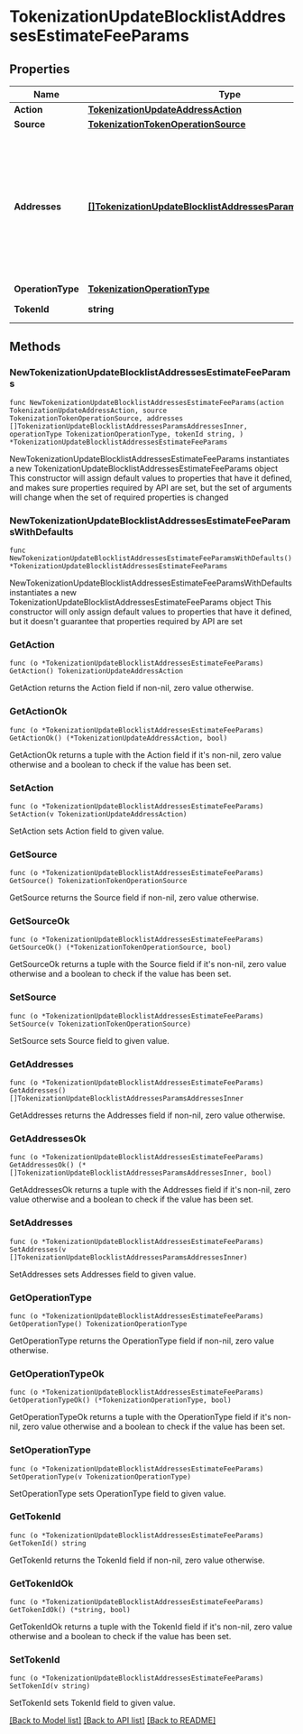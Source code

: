 # TokenizationUpdateBlocklistAddressesEstimateFeeParams

## Properties

Name | Type | Description | Notes
------------ | ------------- | ------------- | -------------
**Action** | [**TokenizationUpdateAddressAction**](TokenizationUpdateAddressAction.md) |  | 
**Source** | [**TokenizationTokenOperationSource**](TokenizationTokenOperationSource.md) |  | 
**Addresses** | [**[]TokenizationUpdateBlocklistAddressesParamsAddressesInner**](TokenizationUpdateBlocklistAddressesParamsAddressesInner.md) | A list of addresses to manage. For &#39;add&#39; operations, notes can be provided. For &#39;remove&#39; operations, notes are ignored. | 
**OperationType** | [**TokenizationOperationType**](TokenizationOperationType.md) |  | 
**TokenId** | **string** | The ID of the token. | 

## Methods

### NewTokenizationUpdateBlocklistAddressesEstimateFeeParams

`func NewTokenizationUpdateBlocklistAddressesEstimateFeeParams(action TokenizationUpdateAddressAction, source TokenizationTokenOperationSource, addresses []TokenizationUpdateBlocklistAddressesParamsAddressesInner, operationType TokenizationOperationType, tokenId string, ) *TokenizationUpdateBlocklistAddressesEstimateFeeParams`

NewTokenizationUpdateBlocklistAddressesEstimateFeeParams instantiates a new TokenizationUpdateBlocklistAddressesEstimateFeeParams object
This constructor will assign default values to properties that have it defined,
and makes sure properties required by API are set, but the set of arguments
will change when the set of required properties is changed

### NewTokenizationUpdateBlocklistAddressesEstimateFeeParamsWithDefaults

`func NewTokenizationUpdateBlocklistAddressesEstimateFeeParamsWithDefaults() *TokenizationUpdateBlocklistAddressesEstimateFeeParams`

NewTokenizationUpdateBlocklistAddressesEstimateFeeParamsWithDefaults instantiates a new TokenizationUpdateBlocklistAddressesEstimateFeeParams object
This constructor will only assign default values to properties that have it defined,
but it doesn't guarantee that properties required by API are set

### GetAction

`func (o *TokenizationUpdateBlocklistAddressesEstimateFeeParams) GetAction() TokenizationUpdateAddressAction`

GetAction returns the Action field if non-nil, zero value otherwise.

### GetActionOk

`func (o *TokenizationUpdateBlocklistAddressesEstimateFeeParams) GetActionOk() (*TokenizationUpdateAddressAction, bool)`

GetActionOk returns a tuple with the Action field if it's non-nil, zero value otherwise
and a boolean to check if the value has been set.

### SetAction

`func (o *TokenizationUpdateBlocklistAddressesEstimateFeeParams) SetAction(v TokenizationUpdateAddressAction)`

SetAction sets Action field to given value.


### GetSource

`func (o *TokenizationUpdateBlocklistAddressesEstimateFeeParams) GetSource() TokenizationTokenOperationSource`

GetSource returns the Source field if non-nil, zero value otherwise.

### GetSourceOk

`func (o *TokenizationUpdateBlocklistAddressesEstimateFeeParams) GetSourceOk() (*TokenizationTokenOperationSource, bool)`

GetSourceOk returns a tuple with the Source field if it's non-nil, zero value otherwise
and a boolean to check if the value has been set.

### SetSource

`func (o *TokenizationUpdateBlocklistAddressesEstimateFeeParams) SetSource(v TokenizationTokenOperationSource)`

SetSource sets Source field to given value.


### GetAddresses

`func (o *TokenizationUpdateBlocklistAddressesEstimateFeeParams) GetAddresses() []TokenizationUpdateBlocklistAddressesParamsAddressesInner`

GetAddresses returns the Addresses field if non-nil, zero value otherwise.

### GetAddressesOk

`func (o *TokenizationUpdateBlocklistAddressesEstimateFeeParams) GetAddressesOk() (*[]TokenizationUpdateBlocklistAddressesParamsAddressesInner, bool)`

GetAddressesOk returns a tuple with the Addresses field if it's non-nil, zero value otherwise
and a boolean to check if the value has been set.

### SetAddresses

`func (o *TokenizationUpdateBlocklistAddressesEstimateFeeParams) SetAddresses(v []TokenizationUpdateBlocklistAddressesParamsAddressesInner)`

SetAddresses sets Addresses field to given value.


### GetOperationType

`func (o *TokenizationUpdateBlocklistAddressesEstimateFeeParams) GetOperationType() TokenizationOperationType`

GetOperationType returns the OperationType field if non-nil, zero value otherwise.

### GetOperationTypeOk

`func (o *TokenizationUpdateBlocklistAddressesEstimateFeeParams) GetOperationTypeOk() (*TokenizationOperationType, bool)`

GetOperationTypeOk returns a tuple with the OperationType field if it's non-nil, zero value otherwise
and a boolean to check if the value has been set.

### SetOperationType

`func (o *TokenizationUpdateBlocklistAddressesEstimateFeeParams) SetOperationType(v TokenizationOperationType)`

SetOperationType sets OperationType field to given value.


### GetTokenId

`func (o *TokenizationUpdateBlocklistAddressesEstimateFeeParams) GetTokenId() string`

GetTokenId returns the TokenId field if non-nil, zero value otherwise.

### GetTokenIdOk

`func (o *TokenizationUpdateBlocklistAddressesEstimateFeeParams) GetTokenIdOk() (*string, bool)`

GetTokenIdOk returns a tuple with the TokenId field if it's non-nil, zero value otherwise
and a boolean to check if the value has been set.

### SetTokenId

`func (o *TokenizationUpdateBlocklistAddressesEstimateFeeParams) SetTokenId(v string)`

SetTokenId sets TokenId field to given value.



[[Back to Model list]](../README.md#documentation-for-models) [[Back to API list]](../README.md#documentation-for-api-endpoints) [[Back to README]](../README.md)


